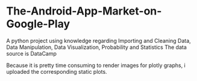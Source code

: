# The-Android-App-Market-on-Google-Play
A python project using knowledge regarding Importing and Cleaning Data, Data Manipulation, Data Visualization, Probability and Statistics The data source is DataCamp


Because it is pretty time consuming to render images for plotly graphs, i uploaded the corresponding static plots.
